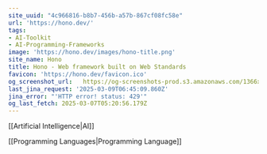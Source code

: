 ```yaml
---
site_uuid: "4c966816-b8b7-456b-a57b-867cf08fc58e"
url: 'https://hono.dev/'
tags:
- AI-Toolkit
- AI-Programming-Frameworks
image: 'https://hono.dev/images/hono-title.png'
site_name: Hono
title: Hono - Web framework built on Web Standards
favicon: 'https://hono.dev/favicon.ico'
og_screenshot_url:   https://og-screenshots-prod.s3.amazonaws.com/1366x768/80/false/0674e1a25398292efd317f452338478855759c284158a73c7e5330af5a415d10.jpeg
last_jina_request: '2025-03-09T06:45:09.860Z'
jina_error: "'HTTP error! status: 429'"
og_last_fetch: 2025-03-07T05:20:56.179Z
---
```

[[Artificial Intelligence|AI]]

[[Programming Languages|Programming Language]]
